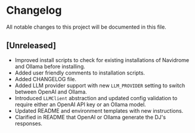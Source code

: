 # Changelog

All notable changes to this project will be documented in this file.

## [Unreleased]
- Improved install scripts to check for existing installations of Navidrome and Ollama before installing.
- Added user friendly comments to installation scripts.
- Added CHANGELOG file.
- Added LLM provider support with new `LLM_PROVIDER` setting to switch between OpenAI and Ollama.
- Introduced `LLMClient` abstraction and updated config validation to require either an OpenAI API key or an Ollama model.
- Updated README and environment templates with new instructions.
- Clarified in README that OpenAI or Ollama generate the DJ's responses.

